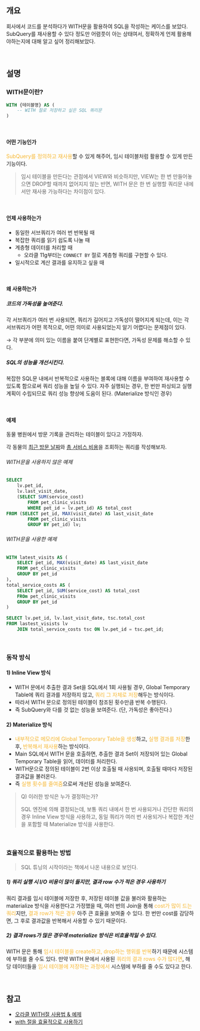 ## 개요
회사에서 코드를 분석하다가 WITH문을 활용하여 SQL을 작성하는 케이스를 보았다. SubQuery를 재사용할 수 있다 정도만 어렴풋이 아는 상태여서, 정확하게 언제 활용해야하는지에 대해 알고 싶어 정리해보았다.

<br/>

## 설명
### WITH문이란?
```SQL
WITH {테이블명} AS (
	-- WITH 절로 저장하고 싶은 SQL 쿼리문
)
```

<br/>

#### 어떤 기능인가
<span style='color:#f7b731'>SubQuery를 정의하고 재사용</span>할 수 있게 해주어, 임시 테이블처럼 활용할 수 있게 만든 기능이다.

> 임시 테이블을 만든다는 관점에서 VIEW와 비슷하지만, VIEW는 한 번 만들어놓으면 DROP할 때까지 없어지지 않는 반면, WITH 문은 한 번 실행할 쿼리문 내에서만 재사용 가능하다는 차이점이 있다.

<br/>

#### 언제 사용하는가
- 동일한 서브쿼리가 여러 번 반복될 때
- 복잡한 쿼리를 읽기 쉽도록 나눌 때
- 계층형 데이터를 처리할 때
	- 오라클 11g부터는 `CONNECT BY` 절로 계층형 쿼리를 구현할 수 있다.
- 일시적으로 계산 결과를 유지하고 싶을 때

<br/>

#### 왜 사용하는가
##### 코드의 가독성을 높여준다.
각 서브쿼리가 여러 번 사용되면, 쿼리가 길어지고 가독성이 떨어지게 되는데, 이는 각 서브쿼리가 어떤 목적으로, 어떤 의미로 사용되었는지 알기 어렵다는 문제점이 있다.

→ 각 부분에 의미 있는 이름을 붙여 단계별로 표현한다면, 가독성 문제를 해소할 수 있다.
##### SQL의 성능을 개선시킨다.
복잡한 SQL문 내에서 반복적으로 사용하는 블록에 대해 이름을 부여하여 재사용할 수 있도록 함으로써 쿼리 성능을 높일 수 있다. 자주 실행되는 경우, 한 번만 파싱되고 실행 계획이 수립되므로 쿼리 성능 향상에 도움이 된다. (Materialize 방식인 경우)

<br/>

#### 예제
동물 병원에서 방문 기록을 관리하는 테이블이 있다고 가정하자.

각 동물의 <u>최근 방문 날짜</u>와 <u>총 서비스 비용</u>을 조회하는 쿼리를 작성해보자.

###### WITH문을 사용하지 않은 예제
```SQL
SELECT
	lv.pet_id,
	lv.last_visit_date,
	(SELECT SUM(service_cost)
		FROM pet_clinic_visits
		WHERE pet_id = lv.pet_id) AS total_cost
FROM (SELECT pet_id, MAX(visit_date) AS last_visit_date
		FROM pet_clinic_visits
		GROUP BY pet_id) lv;
```
###### WITH문을 사용한 예제
```SQL
WITH latest_visits AS (
	SELECT pet_id, MAX(visit_date) AS last_visit_date
	FROM pet_clinic_visits
	GROUP BY pet_id
),
total_service_costs AS (
	SELECT pet_id, SUM(service_cost) AS total_cost
	FROm pet_clinic_visits
	GROUP BY pet_id
)

SELECT lv.pet_id, lv.last_visit_date, tsc.total_cost
FROM lastest_visists lv
	JOIN total_service_costs tsc ON lv.pet_id = tsc.pet_id;
```
<br/>

### 동작 방식

#### 1) Inline View 방식
- WITH 문에서 추출한 결과 Set을 SQL에서 1회 사용될 경우, Global Temporary Table에 쿼리 결과를 저장하지 않고, <span style='color:#f7b731'>쿼리 그 자체로 저장</span>해두는 방식이다.
- 따라서 WITH 문으로 정의된 테이블이 참조된 횟수만큼 반복 수행된다.
- 즉 SubQuery와 다를 것 없는 성능을 보여준다. (단, 가독성은 좋아진다.)

#### 2) Materialize 방식
- <span style='color:#f7b731'>내부적으로 메모리에 Global Temporary Table을 생성</span>하고, <span style='color:#f7b731'>실행 결과를 저장</span>한 후, <span style='color:#f7b731'>반복해서 재사용</span>하는 방식이다.
- Main SQL에서 WITH 문을 호출하면, 추출한 결과 Set이 저장되어 있는 Global Temporary Table을 읽어, 데이터를 처리한다.
- WITH문으로 정의된 테이블이 2번 이상 호출될 때 사용되며, 호출될 때마다 저장된 결과값을 불러온다.
- 즉 <span style='color:#f7b731'>실행 횟수를 줄여줌</span>으로써 개선된 성능을 보여준다.

> Q) 이러한 방식은 누가 결정하는가?
> 
> SQL 엔진에 의해 결정되는데, 보통 쿼리 내에서 한 번 사용되거나 간단한 쿼리의 경우 Inline View 방식을 사용하고, 동일 쿼리가 여러 번 사용되거나 복잡한 계산을 포함할 때 Materialize 방식을 사용한다.

<br/>

### 효율적으로 활용하는 방법
> SQL 튜닝의 시작이라는 책에서 나온 내용으로 보인다.
##### 1) 쿼리 실행 시 I/O 비용이 많이 들지만, 결과 row 수가 적은 경우 사용하기
쿼리 결과를 임시 테이블에 저장한 후, 저장된 테이블 값을 불러와 활용하는 materialize 방식을 사용한다고 가정했을 때, 여러 번의 Join을 통해 <span style='color:#f7b731'>cost가 많이 드는 쿼리</span>지만, <span style='color:#f7b731'>결과 row가 적은 경우</span> 아주 큰 효율을 보여줄 수 있다. 한 번만 cost를 감당하면, 그 후로 결과값을 반복해서 사용할 수 있기 때문이다.
##### 2) 결과 rows가 많은 경우에 materialize 방식은 비효율적일 수 있다.
WITH 문은 통해 <span style='color:#f7b731'>임시 테이블을 create하고, drop하는 행위를 반복</span>하기 때문에 시스템에 부하를 줄 수도 있다. 만약 WITH 문에서 사용된 <span style='color:#f7b731'>쿼리의 결과 rows 수가 많다면</span>, 해당 데이터들을 <span style='color:#f7b731'>임시 테이블에 저장하는 과정에서</span> 시스템에 부하를 줄 수도 있다고 한다.

<br/>

## 참고
- [오라클 WITH절 사용법 & 예제](https://coding-factory.tistory.com/445)
- [with 절을 효율적으로 사용하기](https://schatz37.tistory.com/46)
